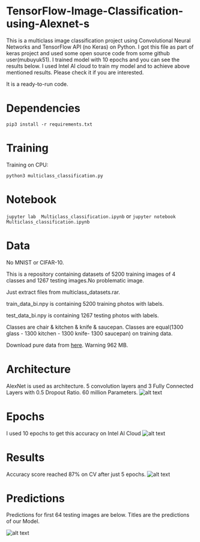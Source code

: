 # TensorFlow-Image-Classification-using-Alexnet-s
This is a multiclass image classification project using Convolutional Neural Networks and TensorFlow API (no Keras) on Python.
I got this file as part of keras project and used some open source code from some github user(mubuyuk51). I trained model with 10 epochs and you can see the results below. I used Intel AI cloud to train my model and to achieve above mentioned results. Please check it if you are interested.


It is a ready-to-run code.

# Dependencies

```pip3 install -r requirements.txt```

# Training

Training on CPU:

```python3 multiclass_classification.py ```

# Notebook

```jupyter lab  Multiclass_classification.ipynb``` or ```jupyter notebook Multiclass_classification.ipynb ```

# Data
No MNIST or CIFAR-10. 

This is a repository containing datasets of 5200 training images of 4 classes and 1267 testing images.No problematic image.

Just extract files from multiclass_datasets.rar.

train_data_bi.npy is containing 5200 training photos with labels.

test_data_bi.npy is containing 1267 testing photos with labels.

Classes are chair & kitchen & knife & saucepan. Classes are equal(1300 glass - 1300 kitchen - 1300 knife- 1300 saucepan) on training data. 

Download pure data from [here](https://www.kaggle.com/mbkinaci/chair-kitchen-knife-saucepan). Warning 962 MB.

# Architecture

AlexNet is used as architecture. 5 convolution layers and 3 Fully Connected Layers with 0.5 Dropout Ratio. 60 million Parameters.
![alt text](https://github.com/Chinmay4285/TensorFlow-Image-Classification-Alexnet/blob/master/alexnet_architecture.png) 

# Epochs

I used 10 epochs to get this accuracy on Intel AI Cloud 
![alt text](https://github.com/Chinmay4285/TensorFlow-Image-Classification-Alexnet/blob/master/Epochs.JPG)
# Results
Accuracy score reached 87% on CV after just 5 epochs.
![alt text](https://github.com/Chinmay4285/TensorFlow-Image-Classification-Alexnet/blob/master/Graphs.JPG)

# Predictions
Predictions for first 64 testing images are below. Titles are  the predictions of our Model.

![alt text](https://github.com/Chinmay4285/TensorFlow-Image-Classification-Alexnet/blob/master/prediction%20results.JPG)
